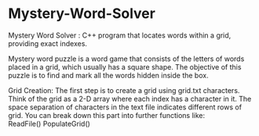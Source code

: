 # Mystery-Word-Solver
Mystery Word Solver : C++ program that locates words within a grid, providing exact indexes.

Mystery word puzzle is a word game that consists of the letters of words placed in a grid, which usually has a square shape. The objective of this puzzle is to find and mark all the words hidden inside the box.

Grid Creation:
The first step is to create a grid using grid.txt characters. Think of the grid as a 2-D array where each index has a character in it. The space separation of characters in the text file indicates different rows of grid. You can break down this part into further functions like:<br>
ReadFile()
PopulateGrid()

